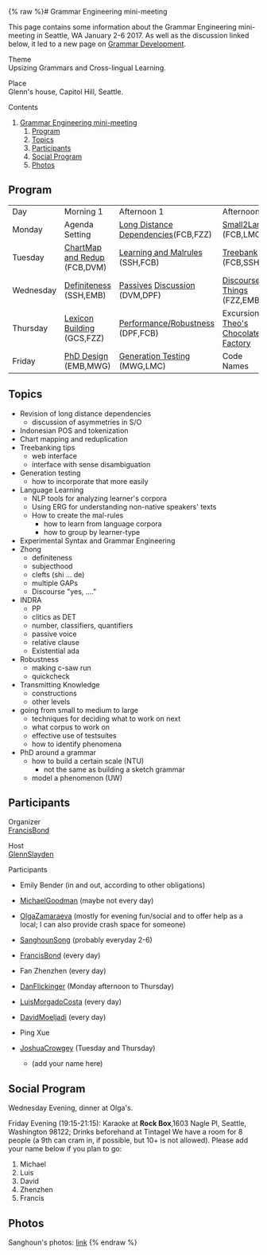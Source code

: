 {% raw %}# Grammar Engineering mini-meeting

This page contains some information about the Grammar Engineering
mini-meeting in Seattle, WA January 2-6 2017. As well as the discussion
linked below, it led to a new page on [Grammar
Development](https://blog.inductorsoftware.com/docsproto/home/GrammarDevelopment).

Theme\
Upsizing Grammars and Cross-lingual Learning.

Place\
Glenn's house, Capitol Hill, Seattle.

Contents

1. [Grammar Engineering
mini-meeting](../CapitolHillTop#Grammar_Engineering_mini-meeting)
   1. [Program](../CapitolHillTop#Program)
   2. [Topics](../CapitolHillTop#Topics)
   3. [Participants](../CapitolHillTop#Participants)
   4. [Social Program](../CapitolHillTop#Social_Program)
   5. [Photos](../CapitolHillTop#Photos)

## Program

|           |                                                     |                                                                                       |                                                                       |
|-----------|-----------------------------------------------------|---------------------------------------------------------------------------------------|-----------------------------------------------------------------------|
| Day       | Morning 1                                           | Afternoon 1                                                                           | Afternoon 2                                                           |
| Monday    | Agenda Setting                                      | [Long Distance Dependencies](../CapitolHillDependencies)(FCB,FZZ)                        | [Small2Large](../CapitolHillSmall2Large) (FCB,LMC)                       |
| Tuesday   | [ChartMap and Redup](../CapitolHillChartMap) (FCB,DVM) | [Learning and Malrules](../CapitolHillLearning) (SSH,FCB)                                | [Treebank](https://blog.inductorsoftware.com/docsproto/erg/CapitolHillTreebank) (FCB,SSH)                             |
| Wednesday | [Definiteness](../CapitolHillDefiniteness) (SSH,EMB)   | [Passives](https://blog.inductorsoftware.com/docsproto/grammars/CapitolHillPassives) [Discussion](https://blog.inductorsoftware.com/docsproto/grammars/CapitalHillPassivesDiscussion) (DVM,DPF) | [Discoursey Things](../CapitolHillDiscourse) (FZZ,EMB)                   |
| Thursday  | [Lexicon Building](../CapitolHillLexicon) (GCS,FZZ)    | [Performance/Robustness](../CapitolHillPerformance) (DPF,FCB)                            | Excursion: [Theo's Chocolate Factory](https://www.theochocolate.com/) |
| Friday    | [PhD Design](../CapitolHillPhDDesign) (EMB,MWG)        | [Generation Testing](../CapitolHillGenerationTesting) (MWG,LMC)                          | Code Names                                                            |

## Topics

- Revision of long distance dependencies
  - discussion of asymmetries in S/O
- Indonesian POS and tokenization
- Chart mapping and reduplication
- Treebanking tips
  - web interface
  - interface with sense disambiguation
- Generation testing
  - how to incorporate that more easily
- Language Learning
  - NLP tools for analyzing learner's corpora
  - Using ERG for understanding non-native speakers' texts
  - How to create the mal-rules
    - how to learn from language corpora
    - how to group by learner-type
- Experimental Syntax and Grammar Engineering
- Zhong
  - definiteness
  - subjecthood
  - clefts (shi ... de)
  - multiple GAPs
  - Discourse "yes, ...."
- INDRA
  - PP
  - clitics as DET
  - number, classifiers, quantifiers
  - passive voice
  - relative clause
  - Existential ada
- Robustness
  - making c-saw run
  - quickcheck
- Transmitting Knowledge
  - constructions
  - other levels
- going from small to medium to large
  - techniques for deciding what to work on next
  - what corpus to work on
  - effective use of testsuites
  - how to identify phenomena
- PhD around a grammar
  - how to build a certain scale (NTU)
    - not the same as building a sketch grammar
  - model a phenomenon (UW)

## Participants

Organizer\
[FrancisBond](https://blog.inductorsoftware.com/docsproto/tools/FrancisBond)

Host\
[GlennSlayden](https://blog.inductorsoftware.com/docsproto/tools/GlennSlayden)

Participants  
- Emily Bender (in and out, according to other obligations)
- [MichaelGoodman](https://blog.inductorsoftware.com/docsproto/tools/MichaelGoodman) (maybe not every day)
- [OlgaZamaraeva](https://blog.inductorsoftware.com/docsproto/tools/OlgaZamaraeva) (mostly for evening fun/social and to
offer help as a local; I can also provide crash space for someone)
- [SanghounSong](https://blog.inductorsoftware.com/docsproto/tools/SanghounSong) (probably everyday 2-6)
- [FrancisBond](https://blog.inductorsoftware.com/docsproto/tools/FrancisBond) (every day)
- Fan Zhenzhen (every day)
- [DanFlickinger](https://blog.inductorsoftware.com/docsproto/tools/DanFlickinger) (Monday afternoon to Thursday)
- [LuisMorgadoCosta](https://blog.inductorsoftware.com/docsproto/tools/LuisMorgadoCosta) (every day)
- [DavidMoeljadi](https://blog.inductorsoftware.com/docsproto/tools/DavidMoeljadi) (every day)
- Ping Xue
- [JoshuaCrowgey](https://blog.inductorsoftware.com/docsproto/tools/JoshuaCrowgey) (Tuesday and Thursday)
  
  - (add your name here)

## Social Program

Wednesday Evening, dinner at Olga's.

Friday Evening (19:15-21:15): Karaoke at **Rock Box**,1603 Nagle Pl,
Seattle, Washington 98122; Drinks beforehand at Tintagel We have a room
for 8 people (a 9th can cram in, if possible, but 10+ is not allowed).
Please add your name below if you plan to go:

1. Michael
2. Luis
3. David
4. Zhenzhen
5. Francis

## Photos

Sanghoun's photos: [link](https://goo.gl/photos/yNf2KheYyyz9Wojz5)
<update date omitted for speed>{% endraw %}